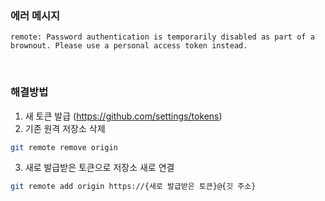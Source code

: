 ### 에러 메시지
``` shell
remote: Password authentication is temporarily disabled as part of a brownout. Please use a personal access token instead.
```

&nbsp;

### 해결방법
1. 새 토큰 발급 (https://github.com/settings/tokens)
2. 기존 원격 저장소 삭제
``` bash
git remote remove origin
```
3. 새로 발급받은 토큰으로 저장소 새로 연결
``` bash
git remote add origin https://{새로 발급받은 토큰}@{깃 주소}
```
